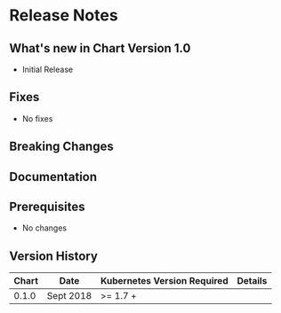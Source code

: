 # Release Notes

## What's new in Chart Version 1.0

- Initial Release

## Fixes

- No fixes

## Breaking Changes


## Documentation


## Prerequisites

- No changes

## Version History

| Chart | Date     | Kubernetes Version Required | Details |
| ----- | -------- | --------------------------- | ------- |
| 0.1.0 |Sept 2018 | >= 1.7 +                    |         |
